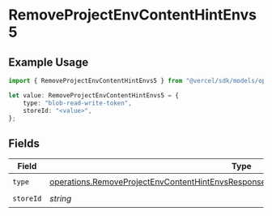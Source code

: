 # RemoveProjectEnvContentHintEnvs5

## Example Usage

```typescript
import { RemoveProjectEnvContentHintEnvs5 } from "@vercel/sdk/models/operations";

let value: RemoveProjectEnvContentHintEnvs5 = {
    type: "blob-read-write-token",
    storeId: "<value>",
};
```

## Fields

| Field                                                                                                                                                                                            | Type                                                                                                                                                                                             | Required                                                                                                                                                                                         | Description                                                                                                                                                                                      |
| ------------------------------------------------------------------------------------------------------------------------------------------------------------------------------------------------ | ------------------------------------------------------------------------------------------------------------------------------------------------------------------------------------------------ | ------------------------------------------------------------------------------------------------------------------------------------------------------------------------------------------------ | ------------------------------------------------------------------------------------------------------------------------------------------------------------------------------------------------ |
| `type`                                                                                                                                                                                           | [operations.RemoveProjectEnvContentHintEnvsResponse200ApplicationJSONResponseBody25Type](../../models/operations/removeprojectenvcontenthintenvsresponse200applicationjsonresponsebody25type.md) | :heavy_check_mark:                                                                                                                                                                               | N/A                                                                                                                                                                                              |
| `storeId`                                                                                                                                                                                        | *string*                                                                                                                                                                                         | :heavy_check_mark:                                                                                                                                                                               | N/A                                                                                                                                                                                              |